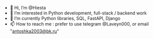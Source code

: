 - 👋 Hi, I’m @Hiesta
- 👀 I’m interested in Python development, full-stack / backend work
- 🌱 I’m currently Python libraries, SQL, FastAPI, Django
- 📫 How to reach me : prefer to use telegram @Laveyn000, or email "antoshka2003@bk.ru"

<!---
Hiesta/Hiesta is a ✨ special ✨ repository because its `README.md` (this file) appears on your GitHub profile.
You can click the Preview link to take a look at your changes.
--->
